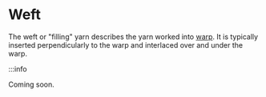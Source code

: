 # Weft
The weft or "filling" yarn describes the yarn worked into [warp](warp). It is typically inserted perpendicularly to the warp and interlaced over and under the warp. 

:::info

Coming soon.